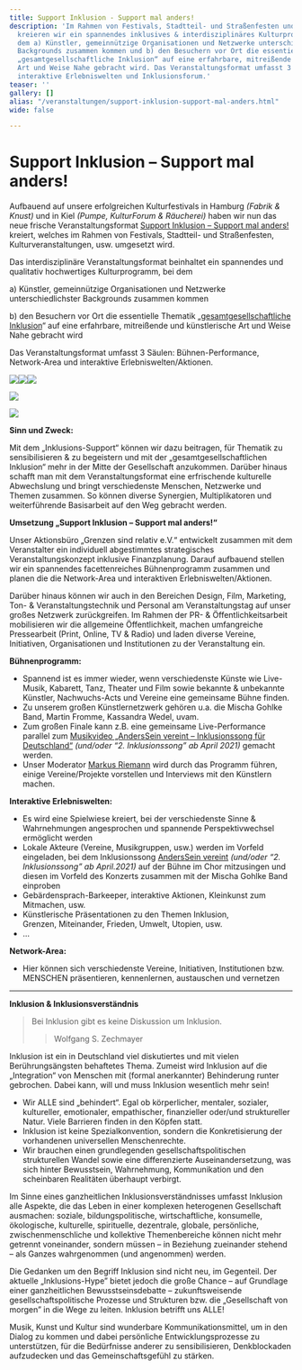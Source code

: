 ```yaml
---
title: Support Inklusion - Support mal anders!
description: 'Im Rahmen von Festivals, Stadtteil- und Straßenfesten und größeren Konzerten/Tourneen
  kreieren wir ein spannendes inklusives & interdisziplinäres Kulturprogramm, bei
  dem a) Künstler, gemeinnützige Organisationen und Netzwerke unterschiedlichster
  Backgrounds zusammen kommen und b) den Besuchern vor Ort die essentielle Thematik
  „gesamtgesellschaftliche Inklusion“ auf eine erfahrbare, mitreißende und künstlerische
  Art und Weise Nahe gebracht wird. Das Veranstaltungsformat umfasst 3 Säulen: Bühnen-Performance,
  interaktive Erlebniswelten und Inklusionsforum.'
teaser: ''
gallery: []
alias: "/veranstaltungen/support-inklusion-support-mal-anders.html"
wide: false

---
```

# Support Inklusion – Support mal anders!

Aufbauend auf unsere erfolgreichen Kulturfestivals in Hamburg _(Fabrik & Knust)_ und in Kiel _(Pumpe, KulturForum & Räucherei)_ haben wir nun das neue frische Veranstaltungsformat [Support Inklusion – Support mal anders!](/veranstaltungen/support-inklusion-support-mal-anders.html) kreiert, welches im Rahmen von Festivals, Stadtteil- und Straßenfesten, Kulturveranstaltungen, usw. umgesetzt wird.

Das interdisziplinäre Veranstaltungsformat beinhaltet ein spannendes und qualitativ hochwertiges Kulturprogramm, bei dem

a) Künstler, gemeinnützige Organisationen und  Netzwerke unterschiedlichster Backgrounds zusammen kommen

b) den Besuchern vor Ort die essentielle Thematik „[gesamtgesellschaftliche Inklusion](/ueber-uns/herleitung.html)“ auf eine erfahrbare, mitreißende und künstlerische Art und Weise Nahe gebracht wird

Das Veranstaltungsformat umfasst 3 Säulen: Bühnen-Performance, Network-Area und interaktive Erlebniswelten/Aktionen.

<gallery>

![](/media/2020/10/neu1.jpg)![](/media/2020/10/asv-festival-_-anderssein-vereint-_-foto-by-marie-tabuena-_-online.jpg)![](/media/2020/10/hoffenheim1.png)

![](/media/2015/07/NDR-Inklusionsfackel3.jpg)

![](/media/2015/07/NDR-Inklusionsfackel.jpg)</gallery>

**Sinn und Zweck:**

Mit dem „Inklusions-Support“ können wir dazu beitragen, für Thematik zu sensibilisieren & zu begeistern und mit der „gesamtgesellschaftlichen Inklusion“ mehr in der Mitte der Gesellschaft anzukommen. Darüber hinaus schafft man mit dem Veranstaltungsformat eine erfrischende kulturelle Abwechslung und bringt verschiedenste Menschen, Netzwerke und Themen zusammen. So können diverse Synergien, Multiplikatoren und weiterführende Basisarbeit auf den Weg gebracht werden.

**Umsetzung „Support Inklusion – Support mal anders!“**

Unser Aktionsbüro „Grenzen sind relativ e.V.“ entwickelt zusammen mit dem Veranstalter ein individuell abgestimmtes strategisches Veranstaltungskonzept inklusive Finanzplanung. Darauf aufbauend stellen wir ein spannendes facettenreiches Bühnenprogramm zusammen und planen die die Network-Area und interaktiven Erlebniswelten/Aktionen.

Darüber hinaus können wir auch in den Bereichen Design, Film, Marketing, Ton- & Veranstaltungstechnik und Personal am Veranstaltungstag auf unser großes Netzwerk zurückgreifen. Im Rahmen der PR- & Öffentlichkeitsarbeit mobilisieren wir die allgemeine Öffentlichkeit, machen umfangreiche Pressearbeit (Print, Online, TV & Radio) und laden diverse Vereine, Initiativen, Organisationen und Institutionen zu der Veranstaltung ein.

**Bühnenprogramm:**

* Spannend ist es immer wieder, wenn verschiedenste Künste wie Live-Musik, Kabarett, Tanz, Theater und Film sowie bekannte & unbekannte Künstler, Nachwuchs-Acts und Vereine eine gemeinsame Bühne finden.
* Zu unserem großen Künstlernetzwerk gehören u.a. die Mischa Gohlke Band, Martin Fromme, Kassandra Wedel, uvam.
* Zum großen Finale kann z.B. eine gemeinsame Live-Performance parallel zum [Musikvideo „AndersSein vereint – Inklusionssong für Deutschland“](https://www.grenzensindrelativ.de/aktivitaeten/kampagnen-musikvideos/anderssein-vereint/asv-videos-fotos) _(und/oder “2. Inklusionssong” ab April 2021)_ gemacht werden.
* Unser Moderator [Markus Riemann](https://kulturbedarf.de/) wird durch das Programm führen, einige Vereine/Projekte vorstellen und Interviews mit den Künstlern machen.

**Interaktive Erlebniswelten:**

* Es wird eine Spielwiese kreiert, bei der verschiedenste Sinne & Wahrnehmungen angesprochen und spannende Perspektivwechsel ermöglicht werden
* Lokale Akteure (Vereine, Musikgruppen, usw.) werden im Vorfeld eingeladen, bei dem Inklusionssong [AndersSein vereint](/anderssein-vereint-2/inklusionssong-fuer-deutschland.html) _(und/oder_ _“2. Inklusionssong” ab April.2021)_ auf der Bühne im Chor mitzusingen und diesen im Vorfeld des Konzerts zusammen mit der Mischa Gohlke Band einproben
* Gebärdensprach-Barkeeper, interaktive Aktionen, Kleinkunst zum Mitmachen, usw.
* Künstlerische Präsentationen zu den Themen Inklusion,  
  Grenzen, Miteinander, Frieden, Umwelt, Utopien, usw.
* …

**Network-Area:**

* Hier können sich verschiedenste Vereine, Initiativen, Institutionen bzw. MENSCHEN präsentieren, kennenlernen, austauschen und vernetzen

***

**Inklusion & Inklusionsverständnis**

> Bei Inklusion gibt es keine Diskussion um Inklusion.
>
> > Wolfgang S. Zechmayer

Inklusion ist ein in Deutschland viel diskutiertes und mit vielen Berührungsängsten behaftetes Thema. Zumeist wird Inklusion auf die „Integration“ von Menschen mit (formal anerkannter) Behinderung runter gebrochen. Dabei kann, will und muss Inklusion wesentlich mehr sein!

* Wir ALLE sind „behindert“. Egal ob körperlicher, mentaler, sozialer, kultureller, emotionaler, empathischer, finanzieller oder/und struktureller Natur. Viele Barrieren finden in den Köpfen statt.
* Inklusion ist keine Spezialkonvention, sondern die Konkretisierung der vorhandenen universellen Menschenrechte.
* Wir brauchen einen grundlegenden gesellschaftspolitischen strukturellen Wandel sowie eine differenzierte Auseinandersetzung, was sich hinter Bewusstsein, Wahrnehmung, Kommunikation und den scheinbaren Realitäten überhaupt verbirgt.

Im Sinne eines ganzheitlichen Inklusionsverständnisses umfasst Inklusion alle Aspekte, die das Leben in einer komplexen heterogenen Gesellschaft ausmachen: soziale, bildungspolitische, wirtschaftliche, konsumelle, ökologische, kulturelle, spirituelle, dezentrale, globale, persönliche, zwischenmenschliche und kollektive Themenbereiche können nicht mehr getrennt voneinander, sondern müssen – in Beziehung zueinander stehend – als Ganzes wahrgenommen (und angenommen) werden.

Die Gedanken um den Begriff Inklusion sind nicht neu, im Gegenteil. Der aktuelle „Inklusions-Hype” bietet jedoch die große Chance – auf Grundlage einer ganzheitlichen Bewusstseinsdebatte – zukunftsweisende gesellschaftspolitische Prozesse und Strukturen bzw. die „Gesellschaft von morgen” in die Wege zu leiten. Inklusion betrifft uns ALLE!

Musik, Kunst und Kultur sind wunderbare Kommunikationsmittel, um in den Dialog zu kommen und dabei persönliche Entwicklungsprozesse zu unterstützen, für die Bedürfnisse anderer zu sensibilisieren, Denkblockaden aufzudecken und das Gemeinschaftsgefühl zu stärken.
